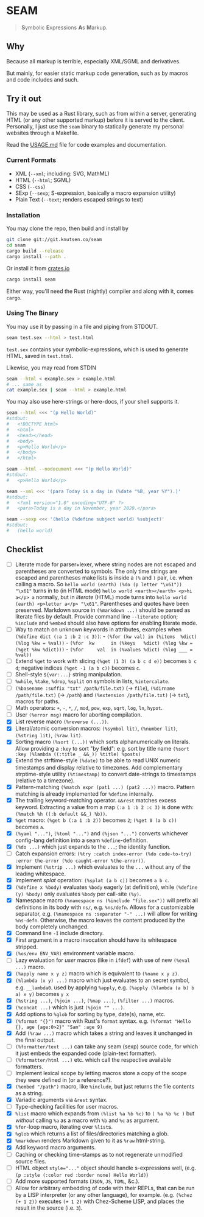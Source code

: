 # SEAM

> **S**ymbolic **E**xpressions **A**s **M**arkup.

## Why

Because all markup is terrible, especially XML/SGML and derivatives.

But mainly, for easier static markup code generation, such as by
macros and code includes and such.

## Try it out

This may be used as a Rust library, such as from within a server,
generating HTML (or any other supported markup) before it is served to the
client.  Personally, I just use the `seam` binary to statically
generate my personal websites through a Makefile.

Read the [USAGE.md](USAGE.md) file for code examples and documentation.

### Current Formats

 - XML (`--xml`; including: SVG, MathML)
 - HTML (`--html`; SGML)
 - CSS (`--css`)
 - SExp (`--sexp`; S-expression, basically a macro expansion utility)
 - Plain Text (`--text`; renders escaped strings to text)

### Installation

You may clone the repo, then build and install by
```sh
git clone git://git.knutsen.co/seam
cd seam
cargo build --release
cargo install --path .
```

Or install it from [crates.io](https://crates.io/crates/seam)
```sh
cargo install seam
```

Either way, you'll need the Rust (nightly) compiler and along
with it, comes `cargo`.

### Using The Binary

You may use it by passing in a file and piping from STDOUT.
```sh
seam test.sex --html > test.html
```

`test.sex` contains your symbolic-expressions, which is used to generate
HTML, saved in `test.html`.

Likewise, you may read from STDIN
```sh
seam --html < example.sex > example.html
# ... same as
cat example.sex | seam --html > example.html
```
You may also use here-strings or here-docs, if your shell
supports it.
```sh
seam --html <<< "(p Hello World)"
#stdout:
#   <!DOCTYPE html>
#   <html>
#   <head></head>
#   <body>
#   <p>Hello World</p>
#   </body>
#   </html>
```
```sh
seam --html --nodocument <<< "(p Hello World)"
#stdout:
#   <p>Hello World</p>
```
```sh
seam --xml <<< '(para Today is a day in (%date "%B, year %Y").)'
#stdout:
#   <?xml version="1.0" encoding="UTF-8" ?>
#   <para>Today is a day in November, year 2020.</para>
```
```sh
seam --sexp <<< '(hello (%define subject world) %subject)'
#stdout:
#   (hello world)
```

## Checklist
 - [ ] Literate mode for parser+lexer, where string nodes are not escaped and parentheses are converted to symbols.
       The only time strings are escaped and parentheses make lists is inside a `(%` and `)` pair, i.e. when calling a macro.
       So `hello world (earth) (%do (p letter "\x61")) "\x61"` turns in to (in HTML mode)
       `hello world <earth></earth> <p>hi a</p> a` normally, but in *literate* (HTML) mode turns into
       `hello world (earth) <p>letter a</p> "\x61"`. Parentheses and quotes have been preserved.
       Markdown source in `(%markdown ...)` should be parsed as literate files by default.
       Provide command line `--literate` option; `%include` and `%embed` should also have options for enabling literate mode.
 - [ ] Way to match on unknown keywords in attributes, examples when `(%define dict (:a 1 :b 2 :c 3))`:
       - `(%for (kw val) in (%items  %dict) (%log %kw = %val))`
       - `(%for  kw      in (%keys   %dict) (%log %kw = (%get %kw %dict)))`
       - `(%for     val  in (%values %dict) (%log ___ = %val))`
 - [ ] Extend `%get` to work with slicing `(%get (1 3) (a b c d e))` becomes `b c d`; negative indices `(%get -1 (a b c))` becomes `c`.
 - [ ] Shell-style `${var:...}` string manipulation.
 - [ ] `%while`, `%take`, `%drop`, `%split` on symbols in lists, `%intercalate`.
 - [ ] `(%basename :suffix "txt" /path/file.txt)` (-> `file`), `(%dirname /path/file.txt)` (-> `/path`) and `(%extension /path/file.txt)` (-> `txt`), macros for paths.
 - [ ] Math operators: `+`, `-`, `*`, `/`, `mod`, `pow`, `exp`, `sqrt`, `log`, `ln`, `hypot`.
 - [ ] User `(%error msg)` macro for aborting compilation.
 - [x] List reverse macro `(%reverse (...))`.
 - [x] Literal/atomic conversion macros: `(%symbol lit)`, `(%number lit)`, `(%string lit)`, `(%raw lit)`.
 - [x] Sorting macro `(%sort (...))` which sorts alphanumerically on literals.
       Allow providing a `:key` to sort "by field": e.g. sort by title name `(%sort :key (%lambda ((:title _ &&_)) %title) %posts)`
 - [x] Extend the strftime-style `(%date)` to be able to read UNIX numeric timestamps and display relative to timezones.
       Add complementary strptime-style utility `(%timestamp)` to convert date-strings to timestamps (relative to a timezone).
 - [x] Pattern-matching `(%match expr (pat1 ...) (pat2 ...))` macro.
       Pattern matching is already implemented for `%define` internally.
 - [x] The trailing keyword-matching operator. `&&rest` matches excess keyword.
       Extracting a value from a map `(:a 1 :b 2 :c 3)` is done with:
       `(%match %h ((:b default &&_) %b))`.
 - [x] `%get` macro: `(%get b (:a 1 :b 2))` becomes `2`; `(%get 0 (a b c))` becomes `a`.
 - [x] `(%yaml "...")`, `(%toml "...")` and `(%json "...")` converts
       whichever config-lang definition into a seam `%define`-definition.
 - [x] `(%do ...)` which just expands to the `...`; the identity function.
 - [ ] Catch expansion errors: `(%try :catch index-error (%do code-to-try) :error the-error (%do caught-error %the-error))`.
 - [x] Implement `(%strip ...)` which evaluates to the `...` without any of the leading whitespace.
 - [x] Implement *splat* operation: `(%splat (a b c))` becomes `a b c`.
 - [x] `(%define x %body)` evaluates `%body` eagerly (at definition),
       while `(%define (y) %body)` only evaluates `%body` per call-site `(%y)`.
 - [x] Namespace macro `(%namespace ns (%include "file.sex"))` will prefix all definitions in its body with `ns/`, e.g. `%ns/defn`.
       Allows for a customizable separator, e.g. `(%namespace ns :separator "-" ...)` will allow for writing `%ns-defn`.
       Otherwise, the macro leaves the content produced by the body completely unchanged.
 - [x] Command line `-I` include directory.
 - [x] First argument in a macro invocation should have its whitespace stripped.
 - [x] `(%os/env ENV_VAR)` environment variable macro.
 - [ ] Lazy evaluation for *user* macros (like in `ifdef`) with use of new `(%eval ...)` macro.
 - [x] `(%apply name x y z)` macro which is equivalent to `(%name x y z)`.
 - [x] `(%lambda (x y) ...)` macro which just evaluates to an secret symbol, e.g. `__lambda0`.
       used by applying `%apply`, e.g. `(%apply (%lambda (a b) b a) x y)` becomes `y x`
 - [x] `(%string ...)`, `(%join ...)`, `(%map ...)`, `(%filter ...)` macros.
 - [x] `(%concat ...)` which is just `(%join "" ...)`.
 - [x] Add options to `%glob` for sorting by type, date(s), name, etc.
 - [x] `(%format "{}")` macro with Rust's `format` syntax. e.g. `(%format "Hello {}, age {age:0>2}" "Sam" :age 9)`
 - [x] Add `(%raw ...)` macro which takes a string and leaves it unchanged in the final output.
 - [ ] `(%formatter/text ...)` can take any seam (sexp) source code, for which it just embeds the expanded code (plain-text formatter).
 - [ ] `(%formatter/html ...)` etc. which call the respective available formatters.
 - [ ] Implement lexical scope by letting macros store a copy of the scope they were defined in (or a reference?).
 - [x] `(%embed "/path")` macro, like `%include`, but just returns the file contents as a string.
 - [x] Variadic arguments via `&rest` syntax.
 - [ ] Type-checking facilities for user macros.
 - [x] `%list` macro which expands from `(%list %a %b %c)` to `( %a %b %c )` but *without* calling `%a` as a macro with `%b` and `%c` as argument.
 - [x] `%for`-loop macro, iterating over `%list`s.
 - [x] `%glob` which returns a list of files/directories matching a glob.
 - [x] `%markdown` renders Markdown given to it as `%raw` html-string.
 - [x] Add keyword macro arguments.
 - [ ] Caching or checking time-stamps as to not regenerate unmodified source files.
 - [ ] HTML object `style="..."` object should handle s-expressions well, (e.g. `(p :style (:color red :border none) Hello World)`)
 - [ ] Add more supported formats (`JSON`, `JS`, `TOML`, &c.).
 - [ ] Allow for arbitrary embedding of code with their REPLs, that can be run by
   a LISP interpreter (or any other language), for example.  (e.g. `(%chez (+ 1 2))` executes
   `(+ 1 2)` with Chez-Scheme LISP, and places the result in the source (i.e. `3`).
